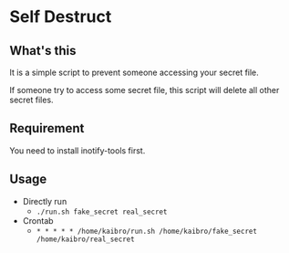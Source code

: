 # Self Destruct

## What's this

It is a simple script to prevent someone accessing your secret file.

If someone try to access some secret file, this script will delete all other secret files.

## Requirement

You need to install inotify-tools first.

## Usage

- Directly run
    - `./run.sh fake_secret real_secret`
- Crontab
    - `* * * * * /home/kaibro/run.sh /home/kaibro/fake_secret /home/kaibro/real_secret`

